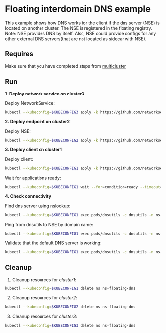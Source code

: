 # Floating interdomain DNS example

This example shows how DNS works for the client if the dns server (NSE) is located on another cluster.
The NSE is registered in the floating registry.
Note: NSE provides DNS by itself. Also, NSE could provide configs for any other external DNS servers(that are not located as sidecar with NSE).

## Requires

Make sure that you have completed steps from [multicluster](../../)

## Run

**1. Deploy network service on cluster3**

Deploy NetworkService:
```bash
kubectl --kubeconfig=$KUBECONFIG3 apply -k https://github.com/networkservicemesh/deployments-k8s/examples/multicluster/usecases/floating_dns/cluster3?ref=75f1163ad94e3f9ad4c85681413379e86f16b036
```

**2. Deploy endpoint on cluster2**

Deploy NSE:
```bash
kubectl --kubeconfig=$KUBECONFIG2 apply -k https://github.com/networkservicemesh/deployments-k8s/examples/multicluster/usecases/floating_dns/cluster2?ref=75f1163ad94e3f9ad4c85681413379e86f16b036
```

**3. Deploy client on cluster1**

Deploy client:
```bash
kubectl --kubeconfig=$KUBECONFIG1 apply -k https://github.com/networkservicemesh/deployments-k8s/examples/multicluster/usecases/floating_dns/cluster1?ref=75f1163ad94e3f9ad4c85681413379e86f16b036
```

Wait for applications ready:
```bash
kubectl --kubeconfig=$KUBECONFIG1 wait --for=condition=ready --timeout=5m pod -l app=dnsutils -n ns-floating-dns
```

**4. Check connectivity**

Find dns server using nslookup: 
```bash
kubectl --kubeconfig=$KUBECONFIG1 exec pods/dnsutils -c dnsutils -n ns-floating-dns -- nslookup -norec -nodef my.coredns.service
```

Ping from dnsutils to NSE by domain name:
```bash
kubectl --kubeconfig=$KUBECONFIG1 exec pods/dnsutils -c dnsutils -n ns-floating-dns -- ping -c 4 my.coredns.service
```

Validate that the default DNS server is working:
```bash
kubectl --kubeconfig=$KUBECONFIG1 exec pods/dnsutils -c dnsutils -n ns-floating-dns -- dig kubernetes.default A kubernetes.default AAAA | grep "kubernetes.default.svc.cluster.local"
```

## Cleanup

1. Cleanup resources for *cluster1*:
```bash
kubectl --kubeconfig=$KUBECONFIG1 delete ns ns-floating-dns
```

2. Cleanup resources for *cluster2*:
```bash
kubectl --kubeconfig=$KUBECONFIG2 delete ns ns-floating-dns
```

3. Cleanup resources for *cluster3*:
```bash
kubectl --kubeconfig=$KUBECONFIG3 delete ns ns-floating-dns
```
